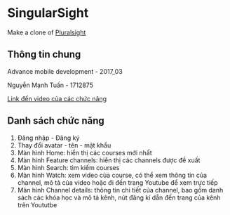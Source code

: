 # SingularSight

Make a clone of [Pluralsight](https://www.pluralsight.com/)

## Thông tin chung

Advance mobile development - 2017_03

Nguyễn Mạnh Tuấn - 1712875

[Link đến video của các chức năng](https://drive.google.com/drive/folders/1jstqw9RYL9AEkEwRfioBU7d1PE1BpO_W?usp=sharing)

## Danh sách chức năng

1. Đăng nhập - Đăng ký
1. Thay đổi avatar - tên - mật khẩu
1. Màn hình Home: hiển thị các courses mới nhất
1. Màn hình Feature channels: hiển thị các channels được đề xuất
1. Màn hình Search: tìm kiếm courses
1. Màn hình Watch: xem video của course, có thể xem thông tin của channel, mô tả
   của video hoặc đi đến trang Youtube để xem trực tiếp
1. Màn hình Channel details: thông tin chi tiết của channel, bao gồm danh sách
   các khóa học và mô tả kênh, nút đăng kí dẫn đến trang của kênh trên Yoututbe
